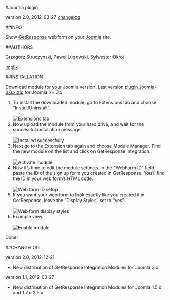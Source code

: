 #Joomla plugin

version 2.0, 2012-03-27 [changelog](#changelog)

##INFO

Show [GetResponse](http://getresponse.com) webform on your [Joomla](http://www.joomla.org/) site.

##AUTHORS

Grzegorz Struczynski, Pawel Lugowski, Sylwester Okroj

[Implix](http://implix.com)

##INSTALLATION

Download module for your Joomla version. Last version [plugin_joomla-3.0.x.zip](https://github.com/GetResponse/DevZone/raw/master/Plugins/Joomla/3.x/plugin_joomla-3.0.x.zip) for Joomla >= 3.x

1. To install the downloaded module, go to Extensions tab and choose “Install/Uninstall”.<br/><br/>![Extensions tab](https://github.com/GetResponse/DevZone/raw/master/Plugins/Joomla/screenshot_1.png)
2. Now upload the module from your hard drive, and wait for the successful installation message.<br/><br/>![Installed successfully](https://github.com/GetResponse/DevZone/raw/master/Plugins/Joomla/screenshot_2.png)
3. Next go to the Extension tab again and choose Module Manager. Find the new module on the list and click on GetResponse Integration.<br/><br/>![Activate module](https://github.com/GetResponse/DevZone/raw/master/Plugins/Joomla/screenshot_3.png)
4. Now it’s time to edit the module settings. In the “WebForm ID” field, paste the ID of the sign up form you created in GetResponse. You’ll find the ID in your web form’s HTML code.<br/><br/>![Web form ID setup](https://github.com/GetResponse/DevZone/raw/master/Plugins/Joomla/screenshot_4.png)
5. If you want your web form to look exactly like you created it in GetResponse, leave the “Display Styles” set to “yes”.<br/><br/>![Web form display styles](https://github.com/GetResponse/DevZone/raw/master/Plugins/Joomla/screenshot_5.png)
6. Example view <br/><br/>![Enable module](https://github.com/GetResponse/DevZone/raw/master/Plugins/Joomla/screenshot_6.png)

Done!

##CHANGELOG<a name="changelog">

version 2.0, 2012-12-21

* New distribution of GetResponse Integration Modules for Joomla 3.x

version 1.1, 2012-03-27

* New distribution of GetResponse Integration Modules for Joomla 1.5.x and 1.7.x-2.5.x
